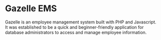 # Gazelle EMS
Gazelle is an employee management system built with PHP and Javascript. It was established to be a quick and beginner-friendly application for database administrators to access and manage employee information. 

